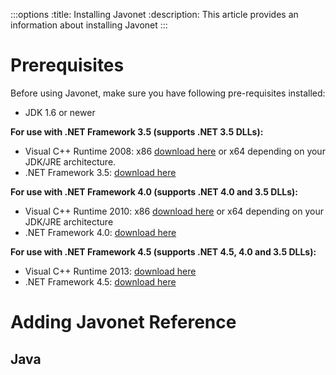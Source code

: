 :::options
:title: Installing Javonet
:description: This article provides an information about installing Javonet
:::

# Prerequisites

Before using Javonet, make sure you have following pre-requisites installed:
- JDK 1.6 or newer

**For use with .NET Framework 3.5 (supports .NET 3.5 DLLs):**

- Visual C++ Runtime 2008: x86 [download here](https://www.microsoft.com/en-us/download/details.aspx?id=26368) or x64 depending on your JDK/JRE architecture.
- .NET Framework 3.5: [download here](https://www.microsoft.com/en-us/download/details.aspx?id=22)

**For use with .NET Framework 4.0 (supports .NET 4.0 and 3.5 DLLs):**

- Visual C++ Runtime 2010: x86 [download here](https://www.microsoft.com/en-us/download/details.aspx?id=26999) or x64 depending on your JDK/JRE architecture
- .NET Framework 4.0: [download here](https://www.microsoft.com/en-us/download/details.aspx?id=17718)

**For use with .NET Framework 4.5 (supports .NET 4.5, 4.0 and 3.5 DLLs):**

- Visual C++ Runtime 2013: [download here](https://www.microsoft.com/en-us/download/details.aspx?id=40784)
- .NET Framework 4.5: [download here](https://www.microsoft.com/en-us/download/details.aspx?id=30653)

# Adding Javonet Reference

## Java

